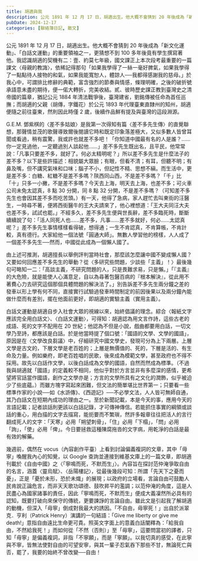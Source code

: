 ```yaml
---
title: 胡適與我
description: 公元 1891 年 12 月 17 日，胡適出生。他大概不會猜到 20 年後成為「新文化運動」、「白話文運動」的重要領袖之一，更猜想不到 100 多年後竟有學生撰寫著他。我認識胡適的契機有二：壹、約莫……
pubDate: 2024-12-17
categories: [聯絡簿日記, 散文]
---
```


公元 1891 年 12 月 17 日，胡適出生。他大概不會猜到 20 年後成為「新文化運動」、「白話文運動」的重要領袖之一，更猜想不到 100 多年後竟有學生撰寫著他。我認識胡適的契機有二：壹、約莫七年級，國文課正上本次段考最重要的一篇課文〈母親的教誨〉，依稀記得那句「如果我學得了一絲一毫好脾氣，如果我學得了一點點待人接物的和氣，如果我能寬恕人，體諒人──我都得感謝我的慈母。」於我心中，可謂排比修辭的典範，富含強烈的節奏與情感，條理明確，之後的破折號承語意未盡的期待，便一偌大轉折，完美收結。貳、彼時歷史課正教到臺灣史之清帝國的篇章，猶記公元 1884 年清法戰爭後，臺灣建省，劉銘傳被任命為首任巡撫；而胡適的父親（胡傳，字鐵花）於公元 1893 年代理臺東直隸州的知州，胡適便隨之前往臺東，然則因此時僅 2 歲，後續作品鮮有提及與臺灣的這段淵源。

G.E.M. 鄧紫棋的〈差不多姑娘〉是我第一次得知有篇〈差不多先生傳〉的直覺聯想，那聲情並茂的歌聲導致爾後閱讀它時和既定印象落差極大，又似多數人皆曾耳聞或看過，稍有震驚，我或許也就差不多吧！「你知道中國最有名的人是誰？……你一定見過他，一定聽過別人談起他……」差不多先生既出名，且平民，他常常說：「凡事只要差不多，就好了。何必太精明呢？」所以差不多先生是什麼法子的差不多？以下是些許描述：相貌屬大眾臉；有眼，但看不清；有耳，但聽不明；有鼻及嘴，但不講究氣味和口味；腦子不小，但記性不精、思想不縝。而生活中，更是差不多：白糖、紅糖不是差不多嗎？陝西同山西，不是差不多嗎？「千」比「十」只多一小撇，不是差不多嗎？今天去上海，明天去上海，也差不多；可火車公司未免太認真，8 點 30 分開，同 8 點 32 分開，不是差不多嗎？（可知差不多先生也會因其差不多而吃苦頭。）有一天，他得了急病，家人趕忙去叫東街的汪醫生，一時尋不著，便將西街醫牛的王大夫請來了，他心裡想道：「王大夫同汪大夫也差不多，試試也罷。」不經多久，差不多先生便與世長辭，差不多臨死時，斷斷續續說了句：「活人同死人也……差不多，凡事……差不多就好，何必……太認真呢？」差不多先生事情樣樣看得破，想得通；一生不肯認真，不肯算帳，不肯計較，真有德行。大家給他一個法號「圓通大師」。無數人學習他的榜樣，人人成了一個差不多先生──然而，中國從此成為一個懶人國了。

由上述可推測，胡適擅長以舉例評判當時社會，那麼該怎麼讓中國不變成懶人國？又要如何回應差不多先生的舉動？從〈多研究些問題，少談些「主義」！〉最後幾句可略知一二：「高談主義，不研究問題的人，只是畏難求易，只是懶。」「『主義』的大危險，就是能使人心滿意足，自以為尋著包醫百病的『根本解決』，從此用不著費心力去研究這個那個具體問題的解決法了。」別告訴差不多先生兩分鐘之差的發車以形上學有何不同，直接實行試驗過發車時間制定的前因後果以及兩分鐘內能做什麼而有差別，擺在他面前更好，即胡適的實驗主義（實用主義）。

白話文運動是胡適自步入社會大眾的視線以來，始終倡議的理念。綜合〈報紙文字應該完全用白話文〉、〈白話文運動〉，可得知：胡適認為用文言作詩，這些古老的成語、死的文字不配用在 20 世紀；他認為不但是小說，戲曲都要用白話，一切文學乃至詩，都應該是白話。於是他當時提了個口號：「國語的文學、文學的國語」，原因是在〈文學改良芻議〉中，仔細研究中國文學史，發現可分為上下兩層。上層文學是古文的，下層文學是老百姓的；上層是無價值的、死的，下層是活的、有生命及力量。例如樂府，即老百姓唱的民歌，後來成為模範文學，甚至政府也不得不採用。故先以白話作文學，以後白話成為文學的國語，自然而然成為標準。（不過我與胡適就「國語」的定義較不相同，他似乎對於方言並非有多麼深的感情，更希望將官話當作國語，創作之文學亦是；方言的文學所具有之文化的潤飾，似乎被迫少了些底蘊。）而雖方塊字寫起來困難，但文法的簡單堪比世界第一；只要看一些標準作家的小說──如《水滸傳》、《西遊記》──不必學文法，人人皆可無師自通，其乃白話文在短期內成功的理由之一。至於新聞記載，本是今天的事，應用今天的言語記載；記者談話則更該以白話記錄，才可傳神傳信。若能抓住事實的綱領或談話的重心，用白描的文字去描寫，能扼要而不繁瑣，然許多報章往往把活人的言行翻成死人的文字：「天寒」必用「朔望刺骨」，「住」必用「下榻」，「問」必用「詢」，「使」必用「俾」。今日要拯救這種陳腐拖沓的文字病，用乾淨的白話是最有效的解藥。

幾週前，偶然在 vocus（內容創作平臺）上看到討論偏義複詞的文章，其中「毋寧」喚醒我內心的知覺，以 Google 查詢並連接到維基文庫上的一篇文章，即胡適刊載於《自由中國》之〈「寧鳴而死，不默而生」〉。內容旨在探討范仲淹爭取自由的名言，涵蓋〈靈烏賦〉、〈岳陽樓記〉，從最後幾段可知：所謂「先天下之憂而憂」，正是「憂於未形，恐於未熾」的展現；以政府的立場看，言論自由可鼓勵人民肯說正論危言，而非天天歌功頌德、鼓吹昇平的濫調；以范仲淹的角度，這是人民盡心為國家諸事的責任，因此「寧鳴而死，不默而生」便成大義凜然所必具有的認知，既要打破向來保守的傳統，更要諫諍的言論自由。雖此文是引起我了解胡適的動機，但深入「毋寧」倒成對我最大的誘因。「不自由，毋寧死！」出自於派翠克．亨利（Patrick Henry）演講的一句結語：「Give me liberty or give me death!」意指自由遠比生命更可貴。照英文字面上的意義白話闡釋為：「給我自由，不然給我死！」而如何從「不然（否則）」至「毋寧」，這要問當初的譯者，只知「毋寧」是偏義複詞，非指「不寧願」，而是「寧願」。以我切真的感受，在此寧與不寧，皆無法使對自由的可望安寧，與其一輩子忍氣吞下那些不甘，無論死亡與否，罷了，我要的始終不曾改變──自由！
